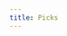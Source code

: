 ```yaml
---
title: Picks
---
```


<link href="/rmarkdown-libs/tabwid/tabwid.css" rel="stylesheet" />

<style type="text/css">
h1 {
  text-align: center;
}
</style>
<template id="bc8676ab-2284-453e-892f-9d9813c58478"><style>
.tabwid table{
  border-spacing:0px !important;
  border-collapse:collapse;
  line-height:1;
  margin-left:auto;
  margin-right:auto;
  border-width: 0;
  display: table;
  margin-top: 1.275em;
  margin-bottom: 1.275em;
  border-color: transparent;
}
.tabwid_left table{
  margin-left:0;
}
.tabwid_right table{
  margin-right:0;
}
.tabwid td {
    padding: 0;
}
.tabwid a {
  text-decoration: none;
}
.tabwid thead {
    background-color: transparent;
}
.tabwid tfoot {
    background-color: transparent;
}
.tabwid table tr {
background-color: transparent;
}
</style><div class="tabwid"><style>.cl-a4f0fd92{}.cl-a4e517ca{font-family:'Helvetica';font-size:11pt;font-weight:normal;font-style:normal;text-decoration:none;color:rgba(255, 255, 255, 1.00);background-color:transparent;}.cl-a4e517de{font-family:'Helvetica';font-size:11pt;font-weight:normal;font-style:normal;text-decoration:none;color:rgba(0, 0, 0, 1.00);background-color:transparent;}.cl-a4e54524{margin:0;text-align:left;border-bottom: 0 solid rgba(0, 0, 0, 1.00);border-top: 0 solid rgba(0, 0, 0, 1.00);border-left: 0 solid rgba(0, 0, 0, 1.00);border-right: 0 solid rgba(0, 0, 0, 1.00);padding-bottom:5pt;padding-top:5pt;padding-left:5pt;padding-right:5pt;line-height: 1;background-color:transparent;}.cl-a4e5bc8e{width:93.3pt;background-color:transparent;vertical-align: middle;border-bottom: 0 solid rgba(0, 0, 0, 1.00);border-top: 0 solid rgba(0, 0, 0, 1.00);border-left: 0 solid rgba(0, 0, 0, 1.00);border-right: 0 solid rgba(0, 0, 0, 1.00);margin-bottom:0;margin-top:0;margin-left:0;margin-right:0;}.cl-a4e5bc98{width:88.4pt;background-color:transparent;vertical-align: middle;border-bottom: 0 solid rgba(0, 0, 0, 1.00);border-top: 0 solid rgba(0, 0, 0, 1.00);border-left: 0 solid rgba(0, 0, 0, 1.00);border-right: 0 solid rgba(0, 0, 0, 1.00);margin-bottom:0;margin-top:0;margin-left:0;margin-right:0;}.cl-a4e5bca2{width:70.1pt;background-color:transparent;vertical-align: middle;border-bottom: 0 solid rgba(0, 0, 0, 1.00);border-top: 0 solid rgba(0, 0, 0, 1.00);border-left: 0 solid rgba(0, 0, 0, 1.00);border-right: 0 solid rgba(0, 0, 0, 1.00);margin-bottom:0;margin-top:0;margin-left:0;margin-right:0;}.cl-a4e5bca3{width:81pt;background-color:transparent;vertical-align: middle;border-bottom: 0 solid rgba(0, 0, 0, 1.00);border-top: 0 solid rgba(0, 0, 0, 1.00);border-left: 0 solid rgba(0, 0, 0, 1.00);border-right: 0 solid rgba(0, 0, 0, 1.00);margin-bottom:0;margin-top:0;margin-left:0;margin-right:0;}.cl-a4e5bca4{width:93.3pt;background-color:transparent;vertical-align: middle;border-bottom: 0 solid rgba(0, 0, 0, 1.00);border-top: 0 solid rgba(0, 0, 0, 1.00);border-left: 0 solid rgba(0, 0, 0, 1.00);border-right: 0 solid rgba(0, 0, 0, 1.00);margin-bottom:0;margin-top:0;margin-left:0;margin-right:0;}.cl-a4e5bcac{width:70.1pt;background-color:transparent;vertical-align: middle;border-bottom: 0 solid rgba(0, 0, 0, 1.00);border-top: 0 solid rgba(0, 0, 0, 1.00);border-left: 0 solid rgba(0, 0, 0, 1.00);border-right: 0 solid rgba(0, 0, 0, 1.00);margin-bottom:0;margin-top:0;margin-left:0;margin-right:0;}.cl-a4e5bcad{width:81pt;background-color:transparent;vertical-align: middle;border-bottom: 0 solid rgba(0, 0, 0, 1.00);border-top: 0 solid rgba(0, 0, 0, 1.00);border-left: 0 solid rgba(0, 0, 0, 1.00);border-right: 0 solid rgba(0, 0, 0, 1.00);margin-bottom:0;margin-top:0;margin-left:0;margin-right:0;}.cl-a4e5bcb6{width:88.4pt;background-color:transparent;vertical-align: middle;border-bottom: 0 solid rgba(0, 0, 0, 1.00);border-top: 0 solid rgba(0, 0, 0, 1.00);border-left: 0 solid rgba(0, 0, 0, 1.00);border-right: 0 solid rgba(0, 0, 0, 1.00);margin-bottom:0;margin-top:0;margin-left:0;margin-right:0;}.cl-a4e5bcb7{width:88.4pt;background-color:transparent;vertical-align: middle;border-bottom: 0 solid rgba(0, 0, 0, 1.00);border-top: 0 solid rgba(0, 0, 0, 1.00);border-left: 0 solid rgba(0, 0, 0, 1.00);border-right: 0 solid rgba(0, 0, 0, 1.00);margin-bottom:0;margin-top:0;margin-left:0;margin-right:0;}.cl-a4e5bcb8{width:70.1pt;background-color:transparent;vertical-align: middle;border-bottom: 0 solid rgba(0, 0, 0, 1.00);border-top: 0 solid rgba(0, 0, 0, 1.00);border-left: 0 solid rgba(0, 0, 0, 1.00);border-right: 0 solid rgba(0, 0, 0, 1.00);margin-bottom:0;margin-top:0;margin-left:0;margin-right:0;}.cl-a4e5bcc0{width:93.3pt;background-color:transparent;vertical-align: middle;border-bottom: 0 solid rgba(0, 0, 0, 1.00);border-top: 0 solid rgba(0, 0, 0, 1.00);border-left: 0 solid rgba(0, 0, 0, 1.00);border-right: 0 solid rgba(0, 0, 0, 1.00);margin-bottom:0;margin-top:0;margin-left:0;margin-right:0;}.cl-a4e5bcc1{width:81pt;background-color:transparent;vertical-align: middle;border-bottom: 0 solid rgba(0, 0, 0, 1.00);border-top: 0 solid rgba(0, 0, 0, 1.00);border-left: 0 solid rgba(0, 0, 0, 1.00);border-right: 0 solid rgba(0, 0, 0, 1.00);margin-bottom:0;margin-top:0;margin-left:0;margin-right:0;}.cl-a4e5bcc2{width:88.4pt;background-color:transparent;vertical-align: middle;border-bottom: 0 solid rgba(0, 0, 0, 1.00);border-top: 0 solid rgba(0, 0, 0, 1.00);border-left: 0 solid rgba(0, 0, 0, 1.00);border-right: 0 solid rgba(0, 0, 0, 1.00);margin-bottom:0;margin-top:0;margin-left:0;margin-right:0;}.cl-a4e5bcc3{width:93.3pt;background-color:transparent;vertical-align: middle;border-bottom: 0 solid rgba(0, 0, 0, 1.00);border-top: 0 solid rgba(0, 0, 0, 1.00);border-left: 0 solid rgba(0, 0, 0, 1.00);border-right: 0 solid rgba(0, 0, 0, 1.00);margin-bottom:0;margin-top:0;margin-left:0;margin-right:0;}.cl-a4e5bcca{width:70.1pt;background-color:transparent;vertical-align: middle;border-bottom: 0 solid rgba(0, 0, 0, 1.00);border-top: 0 solid rgba(0, 0, 0, 1.00);border-left: 0 solid rgba(0, 0, 0, 1.00);border-right: 0 solid rgba(0, 0, 0, 1.00);margin-bottom:0;margin-top:0;margin-left:0;margin-right:0;}.cl-a4e5bccb{width:81pt;background-color:transparent;vertical-align: middle;border-bottom: 0 solid rgba(0, 0, 0, 1.00);border-top: 0 solid rgba(0, 0, 0, 1.00);border-left: 0 solid rgba(0, 0, 0, 1.00);border-right: 0 solid rgba(0, 0, 0, 1.00);margin-bottom:0;margin-top:0;margin-left:0;margin-right:0;}.cl-a4e5bcd4{width:88.4pt;background-color:transparent;vertical-align: middle;border-bottom: 0 solid rgba(0, 0, 0, 1.00);border-top: 0 solid rgba(0, 0, 0, 1.00);border-left: 0 solid rgba(0, 0, 0, 1.00);border-right: 0 solid rgba(0, 0, 0, 1.00);margin-bottom:0;margin-top:0;margin-left:0;margin-right:0;}.cl-a4e5bcd5{width:93.3pt;background-color:transparent;vertical-align: middle;border-bottom: 0 solid rgba(0, 0, 0, 1.00);border-top: 0 solid rgba(0, 0, 0, 1.00);border-left: 0 solid rgba(0, 0, 0, 1.00);border-right: 0 solid rgba(0, 0, 0, 1.00);margin-bottom:0;margin-top:0;margin-left:0;margin-right:0;}.cl-a4e5bcde{width:81pt;background-color:transparent;vertical-align: middle;border-bottom: 0 solid rgba(0, 0, 0, 1.00);border-top: 0 solid rgba(0, 0, 0, 1.00);border-left: 0 solid rgba(0, 0, 0, 1.00);border-right: 0 solid rgba(0, 0, 0, 1.00);margin-bottom:0;margin-top:0;margin-left:0;margin-right:0;}.cl-a4e5bcdf{width:70.1pt;background-color:transparent;vertical-align: middle;border-bottom: 0 solid rgba(0, 0, 0, 1.00);border-top: 0 solid rgba(0, 0, 0, 1.00);border-left: 0 solid rgba(0, 0, 0, 1.00);border-right: 0 solid rgba(0, 0, 0, 1.00);margin-bottom:0;margin-top:0;margin-left:0;margin-right:0;}.cl-a4e5bce0{width:88.4pt;background-color:transparent;vertical-align: middle;border-bottom: 0 solid rgba(0, 0, 0, 1.00);border-top: 0 solid rgba(0, 0, 0, 1.00);border-left: 0 solid rgba(0, 0, 0, 1.00);border-right: 0 solid rgba(0, 0, 0, 1.00);margin-bottom:0;margin-top:0;margin-left:0;margin-right:0;}.cl-a4e5bce8{width:93.3pt;background-color:transparent;vertical-align: middle;border-bottom: 0 solid rgba(0, 0, 0, 1.00);border-top: 0 solid rgba(0, 0, 0, 1.00);border-left: 0 solid rgba(0, 0, 0, 1.00);border-right: 0 solid rgba(0, 0, 0, 1.00);margin-bottom:0;margin-top:0;margin-left:0;margin-right:0;}.cl-a4e5bce9{width:70.1pt;background-color:transparent;vertical-align: middle;border-bottom: 0 solid rgba(0, 0, 0, 1.00);border-top: 0 solid rgba(0, 0, 0, 1.00);border-left: 0 solid rgba(0, 0, 0, 1.00);border-right: 0 solid rgba(0, 0, 0, 1.00);margin-bottom:0;margin-top:0;margin-left:0;margin-right:0;}.cl-a4e5bcea{width:81pt;background-color:transparent;vertical-align: middle;border-bottom: 0 solid rgba(0, 0, 0, 1.00);border-top: 0 solid rgba(0, 0, 0, 1.00);border-left: 0 solid rgba(0, 0, 0, 1.00);border-right: 0 solid rgba(0, 0, 0, 1.00);margin-bottom:0;margin-top:0;margin-left:0;margin-right:0;}.cl-a4e5bcf2{width:70.1pt;background-color:transparent;vertical-align: middle;border-bottom: 2pt solid rgba(102, 102, 102, 1.00);border-top: 0 solid rgba(0, 0, 0, 1.00);border-left: 0 solid rgba(0, 0, 0, 1.00);border-right: 0 solid rgba(0, 0, 0, 1.00);margin-bottom:0;margin-top:0;margin-left:0;margin-right:0;}.cl-a4e5bcf3{width:93.3pt;background-color:transparent;vertical-align: middle;border-bottom: 2pt solid rgba(102, 102, 102, 1.00);border-top: 0 solid rgba(0, 0, 0, 1.00);border-left: 0 solid rgba(0, 0, 0, 1.00);border-right: 0 solid rgba(0, 0, 0, 1.00);margin-bottom:0;margin-top:0;margin-left:0;margin-right:0;}.cl-a4e5bcf4{width:88.4pt;background-color:transparent;vertical-align: middle;border-bottom: 2pt solid rgba(102, 102, 102, 1.00);border-top: 0 solid rgba(0, 0, 0, 1.00);border-left: 0 solid rgba(0, 0, 0, 1.00);border-right: 0 solid rgba(0, 0, 0, 1.00);margin-bottom:0;margin-top:0;margin-left:0;margin-right:0;}.cl-a4e5bcf5{width:81pt;background-color:transparent;vertical-align: middle;border-bottom: 2pt solid rgba(102, 102, 102, 1.00);border-top: 0 solid rgba(0, 0, 0, 1.00);border-left: 0 solid rgba(0, 0, 0, 1.00);border-right: 0 solid rgba(0, 0, 0, 1.00);margin-bottom:0;margin-top:0;margin-left:0;margin-right:0;}.cl-a4e5bcfc{width:93.3pt;background-color:transparent;vertical-align: middle;border-bottom: 0 solid rgba(0, 0, 0, 1.00);border-top: 0 solid rgba(0, 0, 0, 1.00);border-left: 0 solid rgba(0, 0, 0, 1.00);border-right: 0 solid rgba(0, 0, 0, 1.00);margin-bottom:0;margin-top:0;margin-left:0;margin-right:0;}.cl-a4e5bcfd{width:88.4pt;background-color:transparent;vertical-align: middle;border-bottom: 0 solid rgba(0, 0, 0, 1.00);border-top: 0 solid rgba(0, 0, 0, 1.00);border-left: 0 solid rgba(0, 0, 0, 1.00);border-right: 0 solid rgba(0, 0, 0, 1.00);margin-bottom:0;margin-top:0;margin-left:0;margin-right:0;}.cl-a4e5bd06{width:81pt;background-color:transparent;vertical-align: middle;border-bottom: 0 solid rgba(0, 0, 0, 1.00);border-top: 0 solid rgba(0, 0, 0, 1.00);border-left: 0 solid rgba(0, 0, 0, 1.00);border-right: 0 solid rgba(0, 0, 0, 1.00);margin-bottom:0;margin-top:0;margin-left:0;margin-right:0;}.cl-a4e5bd07{width:70.1pt;background-color:transparent;vertical-align: middle;border-bottom: 0 solid rgba(0, 0, 0, 1.00);border-top: 0 solid rgba(0, 0, 0, 1.00);border-left: 0 solid rgba(0, 0, 0, 1.00);border-right: 0 solid rgba(0, 0, 0, 1.00);margin-bottom:0;margin-top:0;margin-left:0;margin-right:0;}.cl-a4e5bd10{width:93.3pt;background-color:transparent;vertical-align: middle;border-bottom: 0 solid rgba(0, 0, 0, 1.00);border-top: 0 solid rgba(0, 0, 0, 1.00);border-left: 0 solid rgba(0, 0, 0, 1.00);border-right: 0 solid rgba(0, 0, 0, 1.00);margin-bottom:0;margin-top:0;margin-left:0;margin-right:0;}.cl-a4e5bd11{width:88.4pt;background-color:transparent;vertical-align: middle;border-bottom: 0 solid rgba(0, 0, 0, 1.00);border-top: 0 solid rgba(0, 0, 0, 1.00);border-left: 0 solid rgba(0, 0, 0, 1.00);border-right: 0 solid rgba(0, 0, 0, 1.00);margin-bottom:0;margin-top:0;margin-left:0;margin-right:0;}.cl-a4e5bd12{width:81pt;background-color:transparent;vertical-align: middle;border-bottom: 0 solid rgba(0, 0, 0, 1.00);border-top: 0 solid rgba(0, 0, 0, 1.00);border-left: 0 solid rgba(0, 0, 0, 1.00);border-right: 0 solid rgba(0, 0, 0, 1.00);margin-bottom:0;margin-top:0;margin-left:0;margin-right:0;}.cl-a4e5bd1a{width:70.1pt;background-color:transparent;vertical-align: middle;border-bottom: 0 solid rgba(0, 0, 0, 1.00);border-top: 0 solid rgba(0, 0, 0, 1.00);border-left: 0 solid rgba(0, 0, 0, 1.00);border-right: 0 solid rgba(0, 0, 0, 1.00);margin-bottom:0;margin-top:0;margin-left:0;margin-right:0;}.cl-a4e5bd1b{width:88.4pt;background-color:rgba(38, 89, 173, 1.00);vertical-align: middle;border-bottom: 2pt solid rgba(102, 102, 102, 1.00);border-top: 2pt solid rgba(102, 102, 102, 1.00);border-left: 0 solid rgba(0, 0, 0, 1.00);border-right: 0 solid rgba(0, 0, 0, 1.00);margin-bottom:0;margin-top:0;margin-left:0;margin-right:0;}.cl-a4e5bd24{width:70.1pt;background-color:rgba(38, 89, 173, 1.00);vertical-align: middle;border-bottom: 2pt solid rgba(102, 102, 102, 1.00);border-top: 2pt solid rgba(102, 102, 102, 1.00);border-left: 0 solid rgba(0, 0, 0, 1.00);border-right: 0 solid rgba(0, 0, 0, 1.00);margin-bottom:0;margin-top:0;margin-left:0;margin-right:0;}.cl-a4e5bd25{width:81pt;background-color:rgba(38, 89, 173, 1.00);vertical-align: middle;border-bottom: 2pt solid rgba(102, 102, 102, 1.00);border-top: 2pt solid rgba(102, 102, 102, 1.00);border-left: 0 solid rgba(0, 0, 0, 1.00);border-right: 0 solid rgba(0, 0, 0, 1.00);margin-bottom:0;margin-top:0;margin-left:0;margin-right:0;}.cl-a4e5bd26{width:93.3pt;background-color:rgba(38, 89, 173, 1.00);vertical-align: middle;border-bottom: 2pt solid rgba(102, 102, 102, 1.00);border-top: 2pt solid rgba(102, 102, 102, 1.00);border-left: 0 solid rgba(0, 0, 0, 1.00);border-right: 0 solid rgba(0, 0, 0, 1.00);margin-bottom:0;margin-top:0;margin-left:0;margin-right:0;}</style><table class='cl-a4f0fd92'>
<thead><tr style="overflow-wrap:break-word;"><td class="cl-a4e5bd24"><p class="cl-a4e54524"><span class="cl-a4e517ca">Player</span></p></td><td class="cl-a4e5bd1b"><p class="cl-a4e54524"><span class="cl-a4e517ca">South</span></p></td><td class="cl-a4e5bd26"><p class="cl-a4e54524"><span class="cl-a4e517ca">East</span></p></td><td class="cl-a4e5bd1b"><p class="cl-a4e54524"><span class="cl-a4e517ca">Midwest</span></p></td><td class="cl-a4e5bd25"><p class="cl-a4e54524"><span class="cl-a4e517ca">West</span></p></td></tr></thead><tbody><tr style="overflow-wrap:break-word;"><td class="cl-a4e5bca2"><p class="cl-a4e54524"><span class="cl-a4e517de">Kelly</span></p></td><td class="cl-a4e5bc98"><p class="cl-a4e54524"><span class="cl-a4e517de">Baylor</span></p></td><td class="cl-a4e5bc8e"><p class="cl-a4e54524"><span class="cl-a4e517de">Marquette</span></p></td><td class="cl-a4e5bc98"><p class="cl-a4e54524"><span class="cl-a4e517de">Kennesaw St.</span></p></td><td class="cl-a4e5bca3"><p class="cl-a4e54524"><span class="cl-a4e517de">Illinois</span></p></td></tr><tr style="overflow-wrap:break-word;"><td class="cl-a4e5bcac"><p class="cl-a4e54524"><span class="cl-a4e517de">Mike</span></p></td><td class="cl-a4e5bcb6"><p class="cl-a4e54524"><span class="cl-a4e517de">Creighton</span></p></td><td class="cl-a4e5bca4"><p class="cl-a4e54524"><span class="cl-a4e517de">Kansas St.</span></p></td><td class="cl-a4e5bcb6"><p class="cl-a4e54524"><span class="cl-a4e517de">Drake</span></p></td><td class="cl-a4e5bcad"><p class="cl-a4e54524"><span class="cl-a4e517de">Gonzaga</span></p></td></tr><tr style="overflow-wrap:break-word;"><td class="cl-a4e5bd07"><p class="cl-a4e54524"><span class="cl-a4e517de">Maddie</span></p></td><td class="cl-a4e5bcfd"><p class="cl-a4e54524"><span class="cl-a4e517de">Arizona</span></p></td><td class="cl-a4e5bcfc"><p class="cl-a4e54524"><span class="cl-a4e517de">Florida Atlantic</span></p></td><td class="cl-a4e5bcfd"><p class="cl-a4e54524"><span class="cl-a4e517de">Indiana</span></p></td><td class="cl-a4e5bd06"><p class="cl-a4e54524"><span class="cl-a4e517de">Iona</span></p></td></tr><tr style="overflow-wrap:break-word;"><td class="cl-a4e5bcac"><p class="cl-a4e54524"><span class="cl-a4e517de">Ry Guy</span></p></td><td class="cl-a4e5bcb6"><p class="cl-a4e54524"><span class="cl-a4e517de">San Diego St.</span></p></td><td class="cl-a4e5bca4"><p class="cl-a4e54524"><span class="cl-a4e517de">Louisiana</span></p></td><td class="cl-a4e5bcb6"><p class="cl-a4e54524"><span class="cl-a4e517de">Iowa</span></p></td><td class="cl-a4e5bcad"><p class="cl-a4e54524"><span class="cl-a4e517de">Arkansas</span></p></td></tr><tr style="overflow-wrap:break-word;"><td class="cl-a4e5bcb8"><p class="cl-a4e54524"><span class="cl-a4e517de">Steve</span></p></td><td class="cl-a4e5bcb7"><p class="cl-a4e54524"><span class="cl-a4e517de">West Virginia</span></p></td><td class="cl-a4e5bcc0"><p class="cl-a4e54524"><span class="cl-a4e517de">Memphis</span></p></td><td class="cl-a4e5bcb7"><p class="cl-a4e54524"><span class="cl-a4e517de">Iowa</span></p></td><td class="cl-a4e5bcc1"><p class="cl-a4e54524"><span class="cl-a4e517de">Boise St.</span></p></td></tr><tr style="overflow-wrap:break-word;"><td class="cl-a4e5bcca"><p class="cl-a4e54524"><span class="cl-a4e517de">Stumpy</span></p></td><td class="cl-a4e5bcc2"><p class="cl-a4e54524"><span class="cl-a4e517de">Virginia</span></p></td><td class="cl-a4e5bcc3"><p class="cl-a4e54524"><span class="cl-a4e517de">Kentucky</span></p></td><td class="cl-a4e5bcc2"><p class="cl-a4e54524"><span class="cl-a4e517de">Miami</span></p></td><td class="cl-a4e5bccb"><p class="cl-a4e54524"><span class="cl-a4e517de">UCLA</span></p></td></tr><tr style="overflow-wrap:break-word;"><td class="cl-a4e5bd1a"><p class="cl-a4e54524"><span class="cl-a4e517de">Keith</span></p></td><td class="cl-a4e5bd11"><p class="cl-a4e54524"><span class="cl-a4e517de">Alabama</span></p></td><td class="cl-a4e5bd10"><p class="cl-a4e54524"><span class="cl-a4e517de">Duke</span></p></td><td class="cl-a4e5bd11"><p class="cl-a4e54524"><span class="cl-a4e517de">Xavier</span></p></td><td class="cl-a4e5bd12"><p class="cl-a4e54524"><span class="cl-a4e517de">Kansas</span></p></td></tr><tr style="overflow-wrap:break-word;"><td class="cl-a4e5bcca"><p class="cl-a4e54524"><span class="cl-a4e517de">Joe</span></p></td><td class="cl-a4e5bcc2"><p class="cl-a4e54524"><span class="cl-a4e517de">Utah St.</span></p></td><td class="cl-a4e5bcc3"><p class="cl-a4e54524"><span class="cl-a4e517de">Kentucky</span></p></td><td class="cl-a4e5bcc2"><p class="cl-a4e54524"><span class="cl-a4e517de">Texas A&amp;M</span></p></td><td class="cl-a4e5bccb"><p class="cl-a4e54524"><span class="cl-a4e517de">Saint Mary’s</span></p></td></tr><tr style="overflow-wrap:break-word;"><td class="cl-a4e5bce9"><p class="cl-a4e54524"><span class="cl-a4e517de">Rene</span></p></td><td class="cl-a4e5bce0"><p class="cl-a4e54524"><span class="cl-a4e517de">Baylor</span></p></td><td class="cl-a4e5bce8"><p class="cl-a4e54524"><span class="cl-a4e517de">Kentucky</span></p></td><td class="cl-a4e5bce0"><p class="cl-a4e54524"><span class="cl-a4e517de">Pittsburgh</span></p></td><td class="cl-a4e5bcea"><p class="cl-a4e54524"><span class="cl-a4e517de">UConn</span></p></td></tr><tr style="overflow-wrap:break-word;"><td class="cl-a4e5bcac"><p class="cl-a4e54524"><span class="cl-a4e517de">Wilent</span></p></td><td class="cl-a4e5bcb6"><p class="cl-a4e54524"><span class="cl-a4e517de">Baylor</span></p></td><td class="cl-a4e5bca4"><p class="cl-a4e54524"><span class="cl-a4e517de">Duke</span></p></td><td class="cl-a4e5bcb6"><p class="cl-a4e54524"><span class="cl-a4e517de">Miami</span></p></td><td class="cl-a4e5bcad"><p class="cl-a4e54524"><span class="cl-a4e517de">Gonzaga</span></p></td></tr><tr style="overflow-wrap:break-word;"><td class="cl-a4e5bcb8"><p class="cl-a4e54524"><span class="cl-a4e517de">Wong</span></p></td><td class="cl-a4e5bcb7"><p class="cl-a4e54524"><span class="cl-a4e517de">Charleston</span></p></td><td class="cl-a4e5bcc0"><p class="cl-a4e54524"><span class="cl-a4e517de">Duke</span></p></td><td class="cl-a4e5bcb7"><p class="cl-a4e54524"><span class="cl-a4e517de">Penn St.</span></p></td><td class="cl-a4e5bcc1"><p class="cl-a4e54524"><span class="cl-a4e517de">UConn</span></p></td></tr><tr style="overflow-wrap:break-word;"><td class="cl-a4e5bcca"><p class="cl-a4e54524"><span class="cl-a4e517de">Ashlee</span></p></td><td class="cl-a4e5bcc2"><p class="cl-a4e54524"><span class="cl-a4e517de">Maryland</span></p></td><td class="cl-a4e5bcc3"><p class="cl-a4e54524"><span class="cl-a4e517de">Kentucky</span></p></td><td class="cl-a4e5bcc2"><p class="cl-a4e54524"><span class="cl-a4e517de">Indiana</span></p></td><td class="cl-a4e5bccb"><p class="cl-a4e54524"><span class="cl-a4e517de">Saint Mary’s</span></p></td></tr><tr style="overflow-wrap:break-word;"><td class="cl-a4e5bcdf"><p class="cl-a4e54524"><span class="cl-a4e517de">Russ</span></p></td><td class="cl-a4e5bcd4"><p class="cl-a4e54524"><span class="cl-a4e517de">Charleston</span></p></td><td class="cl-a4e5bcd5"><p class="cl-a4e54524"><span class="cl-a4e517de">Duke</span></p></td><td class="cl-a4e5bcd4"><p class="cl-a4e54524"><span class="cl-a4e517de">Iowa</span></p></td><td class="cl-a4e5bcde"><p class="cl-a4e54524"><span class="cl-a4e517de">UConn</span></p></td></tr><tr style="overflow-wrap:break-word;"><td class="cl-a4e5bcac"><p class="cl-a4e54524"><span class="cl-a4e517de">Shelagh</span></p></td><td class="cl-a4e5bcb6"><p class="cl-a4e54524"><span class="cl-a4e517de">San Diego St.</span></p></td><td class="cl-a4e5bca4"><p class="cl-a4e54524"><span class="cl-a4e517de">Kentucky</span></p></td><td class="cl-a4e5bcb6"><p class="cl-a4e54524"><span class="cl-a4e517de">Iowa</span></p></td><td class="cl-a4e5bcad"><p class="cl-a4e54524"><span class="cl-a4e517de">Iona</span></p></td></tr><tr style="overflow-wrap:break-word;"><td class="cl-a4e5bcac"><p class="cl-a4e54524"><span class="cl-a4e517de">George</span></p></td><td class="cl-a4e5bcb6"><p class="cl-a4e54524"><span class="cl-a4e517de">Arizona</span></p></td><td class="cl-a4e5bca4"><p class="cl-a4e54524"><span class="cl-a4e517de">Marquette</span></p></td><td class="cl-a4e5bcb6"><p class="cl-a4e54524"><span class="cl-a4e517de">Houston</span></p></td><td class="cl-a4e5bcad"><p class="cl-a4e54524"><span class="cl-a4e517de">Gonzaga</span></p></td></tr><tr style="overflow-wrap:break-word;"><td class="cl-a4e5bcb8"><p class="cl-a4e54524"><span class="cl-a4e517de">Nate</span></p></td><td class="cl-a4e5bcb7"><p class="cl-a4e54524"><span class="cl-a4e517de">West Virginia</span></p></td><td class="cl-a4e5bcc0"><p class="cl-a4e54524"><span class="cl-a4e517de">Tennessee</span></p></td><td class="cl-a4e5bcb7"><p class="cl-a4e54524"><span class="cl-a4e517de">Penn St.</span></p></td><td class="cl-a4e5bcc1"><p class="cl-a4e54524"><span class="cl-a4e517de">VCU</span></p></td></tr><tr style="overflow-wrap:break-word;"><td class="cl-a4e5bcac"><p class="cl-a4e54524"><span class="cl-a4e517de">Colameco</span></p></td><td class="cl-a4e5bcb6"><p class="cl-a4e54524"><span class="cl-a4e517de">Creighton</span></p></td><td class="cl-a4e5bca4"><p class="cl-a4e54524"><span class="cl-a4e517de">Duke</span></p></td><td class="cl-a4e5bcb6"><p class="cl-a4e54524"><span class="cl-a4e517de">Kent St.</span></p></td><td class="cl-a4e5bcad"><p class="cl-a4e54524"><span class="cl-a4e517de">UConn</span></p></td></tr><tr style="overflow-wrap:break-word;"><td class="cl-a4e5bcb8"><p class="cl-a4e54524"><span class="cl-a4e517de">Hammer</span></p></td><td class="cl-a4e5bcb7"><p class="cl-a4e54524"><span class="cl-a4e517de">West Virginia</span></p></td><td class="cl-a4e5bcc0"><p class="cl-a4e54524"><span class="cl-a4e517de">Duke</span></p></td><td class="cl-a4e5bcb7"><p class="cl-a4e54524"><span class="cl-a4e517de">Xavier</span></p></td><td class="cl-a4e5bcc1"><p class="cl-a4e54524"><span class="cl-a4e517de">Boise St.</span></p></td></tr><tr style="overflow-wrap:break-word;"><td class="cl-a4e5bce9"><p class="cl-a4e54524"><span class="cl-a4e517de">Kyle</span></p></td><td class="cl-a4e5bce0"><p class="cl-a4e54524"><span class="cl-a4e517de">Charleston</span></p></td><td class="cl-a4e5bce8"><p class="cl-a4e54524"><span class="cl-a4e517de">Memphis</span></p></td><td class="cl-a4e5bce0"><p class="cl-a4e54524"><span class="cl-a4e517de">Pittsburgh</span></p></td><td class="cl-a4e5bcea"><p class="cl-a4e54524"><span class="cl-a4e517de">Illinois</span></p></td></tr><tr style="overflow-wrap:break-word;"><td class="cl-a4e5bca2"><p class="cl-a4e54524"><span class="cl-a4e517de">Dotsy</span></p></td><td class="cl-a4e5bc98"><p class="cl-a4e54524"><span class="cl-a4e517de">Utah St.</span></p></td><td class="cl-a4e5bc8e"><p class="cl-a4e54524"><span class="cl-a4e517de">Oral Roberts</span></p></td><td class="cl-a4e5bc98"><p class="cl-a4e54524"><span class="cl-a4e517de">Kent St.</span></p></td><td class="cl-a4e5bca3"><p class="cl-a4e54524"><span class="cl-a4e517de">UConn</span></p></td></tr><tr style="overflow-wrap:break-word;"><td class="cl-a4e5bcf2"><p class="cl-a4e54524"><span class="cl-a4e517de">Duff</span></p></td><td class="cl-a4e5bcf4"><p class="cl-a4e54524"><span class="cl-a4e517de">Furman</span></p></td><td class="cl-a4e5bcf3"><p class="cl-a4e54524"><span class="cl-a4e517de">FDU</span></p></td><td class="cl-a4e5bcf4"><p class="cl-a4e54524"><span class="cl-a4e517de">Penn St.</span></p></td><td class="cl-a4e5bcf5"><p class="cl-a4e54524"><span class="cl-a4e517de">Gonzaga</span></p></td></tr></tbody></table></div></template>
<div class="flextable-shadow-host" id="5ec346fa-f4c1-4cc6-bfe5-10f06c2b26e9"></div>
<script>
var dest = document.getElementById("5ec346fa-f4c1-4cc6-bfe5-10f06c2b26e9");
var template = document.getElementById("bc8676ab-2284-453e-892f-9d9813c58478");
var caption = template.content.querySelector("caption");
if(caption) {
  caption.style.cssText = "display:block;text-align:center;";
  var newcapt = document.createElement("p");
  newcapt.appendChild(caption)
  dest.parentNode.insertBefore(newcapt, dest.previousSibling);
}
var fantome = dest.attachShadow({mode: 'open'});
var templateContent = template.content;
fantome.appendChild(templateContent);
</script>
